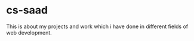 # cs-saad
This is about my projects and work which i have done in different fields of web development.
